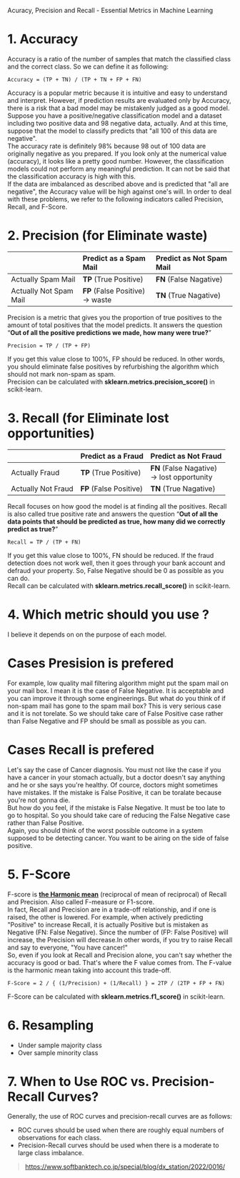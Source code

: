 Acuracy, Precision and Recall - Essential Metrics in Machine Learning

# 1. Accuracy
Accuracy is a ratio of the number of samples that match the classified class and the correct class. So we can define it as following:
```
Accuracy = (TP + TN) / (TP + TN + FP + FN)
```
Accuracy is a popular metric because it is intuitive and easy to understand and interpret. However, if prediction results are evaluated only by Accuracy, there is a risk that a bad model may be mistakenly judged as a good model. <br>
Suppose you have a positive/negative classification model and a dataset including two positive data and 98 negative data, actually.
And at this time, suppose that the model to classify predicts that "all 100 of this data are negative". <br>
The accuracy rate is definitely 98% because 98 out of 100 data are originally negative as you prepared. If you look only at the numerical value (accuracy), it looks like a pretty good number. However, the classification models could not perform any meaningful prediction. It can not be said that the classification accuracy is high with this. <br>
If the data are imbalanced as described above and is predicted that "all are negative", the Accuracy value will be high against one's will. In order to deal with these problems, we refer to the following indicators called Precision, Recall, and F-Score.

# 2. Precision (for Eliminate waste)

| |	Predict as a Spam Mail |	Predict as Not Spam Mail |
| :--- | :--- | :--- |
| Actually Spam Mail | **TP** (True Positive) | **FN** (False Nagative) |
| Actually Not Spam Mail | **FP** (False Positive) <br>-> waste | **TN** (True Nagative) |

Precision is a metric that gives you the proportion of true positives to the amount of total positives that the model predicts. It answers the question “**Out of all the positive predictions we made, how many were true?**”

```
Precision = TP / (TP + FP)
```
If you get this value close to 100%, FP should be reduced. In other words, you should eliminate false positives by refurbishing the algorithm which should not mark non-spam as spam. <br>
Precision can be calculated with **sklearn.metrics.precision_score()** in scikit-learn.

# 3. Recall (for Eliminate lost opportunities)

| |	Predict as a Fraud |	Predict as Not Fraud |
| :--- | :--- | :--- |
| Actually Fraud | **TP** (True Positive) | **FN** (False Nagative) <br>-> lost opportunity |
| Actually Not Fraud | **FP** (False Positive) | **TN** (True Nagative) |

Recall focuses on how good the model is at finding all the positives. Recall is also called true positive rate and answers the question “**Out of all the data points that should be predicted as true, how many did we correctly predict as true?**” 

```
Recall = TP / (TP + FN)
```
If you get this value close to 100%, FN should be reduced. If the fraud detection does not work well, then it goes through your bank account and defraud your property. So, False Negative should be 0 as possible as you can do. <br>
Recall can be calculated with **sklearn.metrics.recall_score()** in scikit-learn.

# 4. Which metric should you use ?
I believe it depends on on the purpose of each model. <br>
# Cases Presision is prefered
For example, low quality mail filtering algorithm might put the spam mail on your mail box. I mean it is the case of False Negative. It is acceptable and you can improve it through some engineerings. But what do you think of if non-spam mail has gone to the spam mail box? This is very serious case and it is not torelate. So we should take care of False Positive case rather than False Negative and FP should be small as possible as you can. 

# Cases Recall is prefered
Let's say the case of Cancer diagnosis. You must not like the case if you have a cancer in your stomach actually, but a doctor doesn't say anything and he or she says you're healthy. Of cource, doctors might sometimes have mistakes. If the mistake is False Positive, it can be toralate because you're not gonna die.<br>
But how do you feel, if the mistake is False Negative. It must be too late to go to hospital. So you should take care of reducing the False Negative case rather than False Positive.<br>
Again, you should think of the worst possible outcome in a system  supposed to be detecting cancer. You want to be airing on the side of false positive.

# 5. F-Score
F-score is **[the Harmonic mean](https://en.wikipedia.org/wiki/Harmonic_mean)** (reciprocal of mean of reciprocal) of Recall and Precision. Also called F-measure or F1-score. <br>
In fact, Recall and Precision are in a trade-off relationship, and if one is raised, the other is lowered.
For example, when actively predicting "Positive" to increase Recall, it is actually Positive but is mistaken as Negative (FN: False Negative). Since the number of (FP: False Positive) will increase, the Precision will decrease.In other words, if you try to raise Recall and say to everyone, "You have cancer!" <br>
So, even if you look at Recall and Precision alone, you can't say whether the accuracy is good or bad. That's where the F value comes from. The F-value is the harmonic mean taking into account this trade-off.

```
F-Score = 2 / { (1/Precision) + (1/Recall) } = 2TP / (2TP + FP + FN)
```
F-Score can be calculated with **sklearn.metrics.f1_score()** in scikit-learn.<br>  

# 6. Resampling
- Under sample majority class
- Over sample minority class

# 7. When to Use ROC vs. Precision-Recall Curves?
Generally, the use of ROC curves and precision-recall curves are as follows:

- ROC curves should be used when there are roughly equal numbers of observations for each class.
- Precision-Recall curves should be used when there is a moderate to large class imbalance.
  
> https://www.softbanktech.co.jp/special/blog/dx_station/2022/0016/
